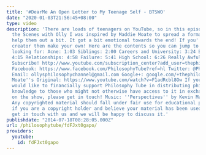 ```yaml
---
title: '#DearMe An Open Letter to My Teenage Self - BTSWO'
date: "2020-01-03T21:56:45+08:00"
type: video
description: 'There are loads of teenagers on YouTube, so in this episode of Behind
  the Scenes with Olly I was inspired by Maddie Moate to spread a format that could
  help them out a bit. It got a bit emotional towards the end! If you''re a content
  creator then make your own! Here are the contents so you can jump to what you''re
  looking for: Acne: 1:03 Siblings: 2:00 Careers and University: 3:24 Being Healthy:
  4:15 Relationships: 4:58 Failure: 5:41 High School: 6:26 Really Awful Stuff: 7:20
  Subscribe! http://www.youtube.com/subscription_center?add_user=thephilosophytube
  Facebook: https://www.facebook.com/PhilosophyTube?ref=hl Twitter: @PhilosopyTube
  Email: ollysphilosophychannel@gmail.com Google+: google.com/+thephilosophytube Maddie
  Moate''s Original: https://www.youtube.com/watch?v=F1adRcbl8Ow If you or your organisation
  would like to financially support Philosophy Tube in distributing philosophical
  knowledge to those who might not otherwise have access to it in exchange for credits
  on the show, please get in touch! Music: ''Perspectives'' by Kevin MacLeod (incompetech.com)
  Any copyrighted material should fall under fair use for educational purposes, but
  if you are a copyright holder and believe your material has been used unfairly please
  get in touch with us and we will be happy to discuss it.'
publishdate: "2014-07-18T08:28:05.000Z"
url: /philosophytube/fdFJxt0gapo/
providers:
  youtube:
    id: fdFJxt0gapo
---
```

